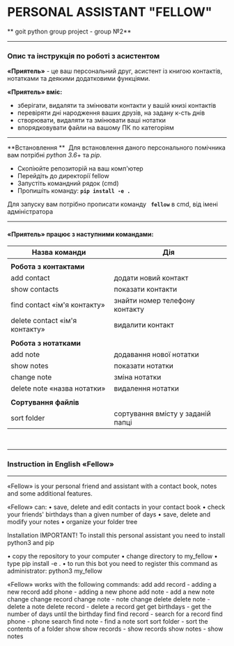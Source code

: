 # **PERSONAL ASSISTANT "FELLOW"**
** goit python group project - group №2**

------------
###  **Опис та інструкція по роботі з асистентом**

**«Приятель»** - це ваш персональний друг, асистент із книгою контактів, нотатками та деякими додатковими функціями.

**«Приятель» вміє:**
- зберігати, видаляти та змінювати контакти у вашій книзі контактів
- перевіряти дні народження ваших друзів, на задану к-сть днів
- створювати, видаляти та змінювати ваші нотатки
- впорядковувати файли на вашому ПК по категоріям
------------

**Встановлення **
‎
Для встановлення даного персонального помічника вам потрібні *python 3.6*+ та *pip*.

- Скопіюйте репозиторій на ваш комп'ютер
- Перейдіть до директорії fellow
- Запустіть командний рядок (cmd)
- Пропишіть команду: **`pip install -e .`**

Для запуску вам потрібно прописати команду **` fellow`** в cmd, від імені адміністратора 

------------

####  «Приятель» працює з наступними командами:

| Назва команди |  Дія |
| ------------ | ------------ |
|||
|**Робота з контактами**||
| add contact | додати новий контакт |
| show contacts  | показати контакти |
| find contact &laquo;ім&#39;я контакту&raquo;  | знайти номер телефону контакту |
| delete contact &laquo;ім&#39;я контакту&raquo;  | видалити контакт |
|||
|**Робота з нотатками**||
|add note  | додавання нової нотатки |
| show notes  | показати нотатки |
| change note  | зміна нотатки |
| delete note &laquo;назва нотатки&raquo;| видалення нотатки |
|||
|**Сортування файлів**||
| sort folder  | сортування вмісту у заданій папці |
‎
‎
‎

------------
### Instruction in English «Fellow»
------------

«Fellow» is your personal friend and assistant with a contact book, notes and some additional features.

«Fellow» can: • save, delete and edit contacts in your contact book • check your friends' birthdays than a given number of days • save, delete and modify your notes • organize your folder tree

Installation IMPORTANT! To install this personal assistant you need to install python3 and pip

• copy the repository to your computer • change directory to my_fellow • type pip install -e . • to run this bot you need to register this command as administrator: python3 my_fellow

«Fellow» works with the following commands: add add record - adding a new record add phone - adding a new phone add note - add a new note change change record change note - note change delete delete note - delete a note delete record - delete a record get get birthdays - get the number of days until the birthday find find record - search for a record find phone - phone search find note - find a note sort sort folder - sort the contents of a folder show show records - show records show notes - show notes
